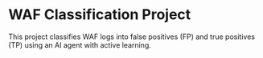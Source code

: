 # WAF Classification Project
This project classifies WAF logs into false positives (FP) and true positives (TP) using an AI agent with active learning.
